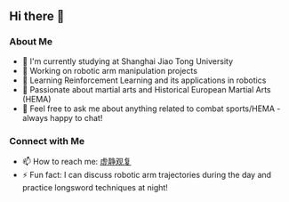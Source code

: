 ## Hi there 👋



### About Me
- 🏫 I'm currently studying at Shanghai Jiao Tong University
- 🔭 Working on robotic arm manipulation projects
- 🌱 Learning Reinforcement Learning and its applications in robotics
- 🥋 Passionate about martial arts and Historical European Martial Arts (HEMA)
- 💬 Feel free to ask me about anything related to combat sports/HEMA - always happy to chat!

### Connect with Me
- 📫 How to reach me: [虚静观复](https://space.bilibili.com/444356468)
- ⚡ Fun fact: I can discuss robotic arm trajectories during the day and practice longsword techniques at night!
